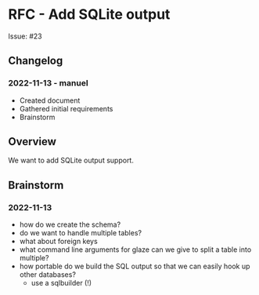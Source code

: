 # RFC - Add SQLite output

Issue: #23

## Changelog

### 2022-11-13 - manuel

- Created document
- Gathered initial requirements
- Brainstorm

## Overview

We want to add SQLite output support.

## Brainstorm

### 2022-11-13

- how do we create the schema?
- do we want to handle multiple tables?
- what about foreign keys
- what command line arguments for glaze can we give to split a table into multiple?
- how portable do we build the SQL output so that we can easily hook up other databases?
  - use a sqlbuilder (!)